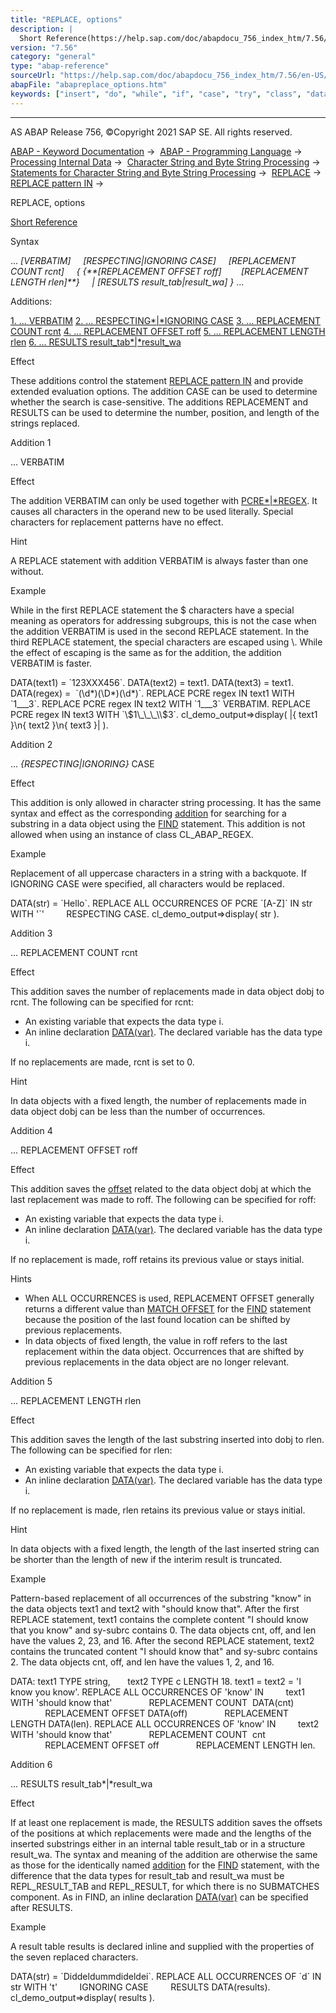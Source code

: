 ```yaml
---
title: "REPLACE, options"
description: |
  Short Reference(https://help.sap.com/doc/abapdocu_756_index_htm/7.56/en-US/abapreplace_shortref.htm) Syntax ... VERBATIM RESPECTINGIGNORING CASE REPLACEMENT COUNT rcnt  REPLACEMENT OFFSET roff REPLACEMENT LENGTH rlen  RESULTS result_tab
version: "7.56"
category: "general"
type: "abap-reference"
sourceUrl: "https://help.sap.com/doc/abapdocu_756_index_htm/7.56/en-US/abapreplace_options.htm"
abapFile: "abapreplace_options.htm"
keywords: ["insert", "do", "while", "if", "case", "try", "class", "data", "types", "internal-table", "abapreplace", "options"]
---
```


* * *

AS ABAP Release 756, ©Copyright 2021 SAP SE. All rights reserved.

[ABAP - Keyword Documentation](https://help.sap.com/doc/abapdocu_756_index_htm/7.56/en-US/abenabap.htm) →  [ABAP - Programming Language](https://help.sap.com/doc/abapdocu_756_index_htm/7.56/en-US/abenabap_reference.htm) →  [Processing Internal Data](https://help.sap.com/doc/abapdocu_756_index_htm/7.56/en-US/abenabap_data_working.htm) →  [Character String and Byte String Processing](https://help.sap.com/doc/abapdocu_756_index_htm/7.56/en-US/abenabap_data_string.htm) →  [Statements for Character String and Byte String Processing](https://help.sap.com/doc/abapdocu_756_index_htm/7.56/en-US/abenstring_processing_statements.htm) →  [REPLACE](https://help.sap.com/doc/abapdocu_756_index_htm/7.56/en-US/abapreplace.htm) →  [REPLACE pattern IN](https://help.sap.com/doc/abapdocu_756_index_htm/7.56/en-US/abapreplace_in_pattern.htm) → 

REPLACE, options

[Short Reference](https://help.sap.com/doc/abapdocu_756_index_htm/7.56/en-US/abapreplace_shortref.htm)

Syntax

... *\[*VERBATIM*\]*
    *\[*RESPECTING*|*IGNORING CASE*\]*
    *\[*REPLACEMENT COUNT rcnt*\]*
    *{* *{**\[*REPLACEMENT OFFSET roff*\]*
       *\[*REPLACEMENT LENGTH rlen*\]**}*
    *|* *\[*RESULTS result\_tab*|*result\_wa*\]* *}* ...

Additions:

[1\. ... VERBATIM](#!ABAP_ADDITION_1@1@)
[2\. ... RESPECTING*|*IGNORING CASE](#!ABAP_ADDITION_2@2@)
[3\. ... REPLACEMENT COUNT rcnt](#!ABAP_ADDITION_3@3@)
[4\. ... REPLACEMENT OFFSET roff](#!ABAP_ADDITION_4@4@)
[5\. ... REPLACEMENT LENGTH rlen](#!ABAP_ADDITION_5@5@)
[6\. ... RESULTS result\_tab*|*result\_wa](#!ABAP_ADDITION_6@6@)

Effect

These additions control the statement [REPLACE pattern IN](https://help.sap.com/doc/abapdocu_756_index_htm/7.56/en-US/abapreplace_in_pattern.htm) and provide extended evaluation options. The addition CASE can be used to determine whether the search is case-sensitive. The additions REPLACEMENT and RESULTS can be used to determine the number, position, and length of the strings replaced.

Addition 1   

... VERBATIM

Effect

The addition VERBATIM can only be used together with [PCRE*|*REGEX](https://help.sap.com/doc/abapdocu_756_index_htm/7.56/en-US/abapreplace_pattern.htm). It causes all characters in the operand new to be used literally. Special characters for replacement patterns have no effect.

Hint

A REPLACE statement with addition VERBATIM is always faster than one without.

Example

While in the first REPLACE statement the $ characters have a special meaning as operators for addressing subgroups, this is not the case when the addition VERBATIM is used in the second REPLACE statement. In the third REPLACE statement, the special characters are escaped using \\. While the effect of escaping is the same as for the addition, the addition VERBATIM is faster.

DATA(text1) = \`123XXX456\`.
DATA(text2) = text1.
DATA(text3) = text1.
DATA(regex) =  \`(\\d\*)(\\D\*)(\\d\*)\`.
REPLACE PCRE regex IN text1 WITH \`$1\_\_\_$3\`.
REPLACE PCRE regex IN text2 WITH \`$1\_\_\_$3\` VERBATIM.
REPLACE PCRE regex IN text3 WITH \`\\$1\_\_\_\\$3\`.
cl\_demo\_output=>display( |{ text1 }\\n{ text2 }\\n{ text3 }| ).

Addition 2   

... *{*RESPECTING*|*IGNORING*}* CASE

Effect

This addition is only allowed in character string processing. It has the same syntax and effect as the corresponding [addition](https://help.sap.com/doc/abapdocu_756_index_htm/7.56/en-US/abapfind_options.htm) for searching for a substring in a data object using the [FIND](https://help.sap.com/doc/abapdocu_756_index_htm/7.56/en-US/abapfind.htm) statement. This addition is not allowed when using an instance of class CL\_ABAP\_REGEX.

Example

Replacement of all uppercase characters in a string with a backquote. If IGNORING CASE were specified, all characters would be replaced.

DATA(str) = \`Hello\`.
REPLACE ALL OCCURRENCES OF PCRE \`\[A-Z\]\` IN str WITH '\`'
        RESPECTING CASE.
cl\_demo\_output=>display( str ).

Addition 3   

... REPLACEMENT COUNT rcnt

Effect

This addition saves the number of replacements made in data object dobj to rcnt. The following can be specified for rcnt:

-   An existing variable that expects the data type i.
-   An inline declaration [DATA(var)](https://help.sap.com/doc/abapdocu_756_index_htm/7.56/en-US/abendata_inline.htm). The declared variable has the data type i.

If no replacements are made, rcnt is set to 0.

Hint

In data objects with a fixed length, the number of replacements made in data object dobj can be less than the number of occurrences.

Addition 4   

... REPLACEMENT OFFSET roff

Effect

This addition saves the [offset](https://help.sap.com/doc/abapdocu_756_index_htm/7.56/en-US/abenoffset_glosry.htm "Glossary Entry") related to the data object dobj at which the last replacement was made to roff. The following can be specified for roff:

-   An existing variable that expects the data type i.
-   An inline declaration [DATA(var)](https://help.sap.com/doc/abapdocu_756_index_htm/7.56/en-US/abendata_inline.htm). The declared variable has the data type i.

If no replacement is made, roff retains its previous value or stays initial.

Hints

-   When ALL OCCURRENCES is used, REPLACEMENT OFFSET generally returns a different value than [MATCH OFFSET](https://help.sap.com/doc/abapdocu_756_index_htm/7.56/en-US/abapfind_options.htm) for the [FIND](https://help.sap.com/doc/abapdocu_756_index_htm/7.56/en-US/abapfind.htm) statement because the position of the last found location can be shifted by previous replacements.
-   In data objects of fixed length, the value in roff refers to the last replacement within the data object. Occurrences that are shifted by previous replacements in the data object are no longer relevant.

Addition 5   

... REPLACEMENT LENGTH rlen

Effect

This addition saves the length of the last substring inserted into dobj to rlen. The following can be specified for rlen:

-   An existing variable that expects the data type i.
-   An inline declaration [DATA(var)](https://help.sap.com/doc/abapdocu_756_index_htm/7.56/en-US/abendata_inline.htm). The declared variable has the data type i.

If no replacement is made, rlen retains its previous value or stays initial.

Hint

In data objects with a fixed length, the length of the last inserted string can be shorter than the length of new if the interim result is truncated.

Example

Pattern-based replacement of all occurrences of the substring "know" in the data objects text1 and text2 with "should know that". After the first REPLACE statement, text1 contains the complete content "I should know that you know" and sy-subrc contains 0. The data objects cnt, off, and len have the values 2, 23, and 16. After the second REPLACE statement, text2 contains the truncated content "I should know that" and sy-subrc contains 2. The data objects cnt, off, and len have the values 1, 2, and 16.

DATA: text1 TYPE string,
      text2 TYPE c LENGTH 18.
text1 = text2 = 'I know you know'.
REPLACE ALL OCCURRENCES OF 'know' IN
        text1 WITH 'should know that'
              REPLACEMENT COUNT  DATA(cnt)
              REPLACEMENT OFFSET DATA(off)
              REPLACEMENT LENGTH DATA(len).
REPLACE ALL OCCURRENCES OF 'know' IN
        text2 WITH 'should know that'
              REPLACEMENT COUNT  cnt
              REPLACEMENT OFFSET off
              REPLACEMENT LENGTH len.

Addition 6   

... RESULTS result\_tab*|*result\_wa

Effect

If at least one replacement is made, the RESULTS addition saves the offsets of the positions at which replacements were made and the lengths of the inserted substrings either in an internal table result\_tab or in a structure result\_wa. The syntax and meaning of the addition are otherwise the same as those for the identically named [addition](https://help.sap.com/doc/abapdocu_756_index_htm/7.56/en-US/abapfind_options.htm) for the [FIND](https://help.sap.com/doc/abapdocu_756_index_htm/7.56/en-US/abapfind.htm) statement, with the difference that the data types for result\_tab and result\_wa must be REPL\_RESULT\_TAB and REPL\_RESULT, for which there is no SUBMATCHES component. As in FIND, an inline declaration [DATA(var)](https://help.sap.com/doc/abapdocu_756_index_htm/7.56/en-US/abendata_inline.htm) can be specified after RESULTS.

Example

A result table results is declared inline and supplied with the properties of the seven replaced characters.

DATA(str) = \`Diddeldummdideldei\`.
REPLACE ALL OCCURRENCES OF \`d\` IN str WITH 't'
        IGNORING CASE
        RESULTS DATA(results).
cl\_demo\_output=>display( results ).